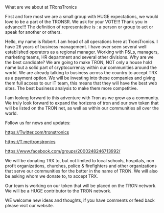 What are we about at TRonsTronics 

First and fore most we are a small group with HUGE expectations, we would love to be a part of the TRONSR. We ask for your VOTE!!! 
                                                     Thank you in advance!!!
The definition of representative is : a person or group to act or speak for another or others.

Hello, my name is Robert. I am head of all operations here at TronsTronics. I have 26 years of business management. I have over seen several well established operators as a regional manager. Working with P&Ls, managers, marketing teams, HR department and several other divisions. Why are we the best candidate? We are going to make TRON, NOT only a house hold name but a solid part of cryptocurrency within our communities around the world. We are already talking to business across the country to accept TRX as a payment option. We will be investing into these companies and giving them full access to our IT team, this means that they will have the best web sites. The best business analysis to make them more competitive. 

I am lookng forward to this adventure with Tron as we grow as a community. We truly look forward to expand the horizons of tron and our own token that will be listed on the TRON net, as well as within our communities all over the world. 

Follow us for news and updates:

https://Twitter.com/tronstronics

https://T.me/tronstronics

https://www.facebook.com/groups/2000248246713992/

  We will be donating TRX to, but not limited to local schools, hospitals, non profit organizations, churches, police & firefighters and other organizations that serve our communities for the better in the name of TRON. We will also be asking whom we donate to, to accept TRX.  

Our team is working on our token that will be placed on the TRON network. We will be a HUGE contributor to the TRON network. 

WE welcome new ideas and thoughts, if you have comments or feed back please visit our website.  
